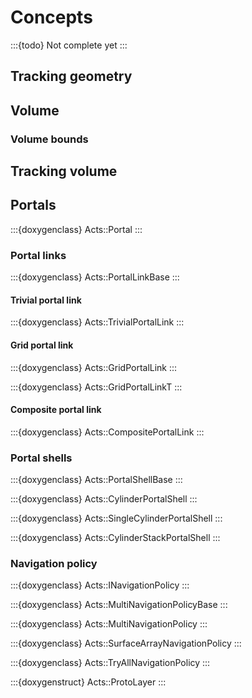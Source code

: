 # Concepts

:::{todo}
Not complete yet
:::

## Tracking geometry

## Volume

### Volume bounds

## Tracking volume

## Portals

:::{doxygenclass} Acts::Portal
:::

### Portal links

:::{doxygenclass} Acts::PortalLinkBase
:::

#### Trivial portal link

:::{doxygenclass} Acts::TrivialPortalLink
:::

#### Grid portal link

:::{doxygenclass} Acts::GridPortalLink
:::

:::{doxygenclass} Acts::GridPortalLinkT
:::

#### Composite portal link

:::{doxygenclass} Acts::CompositePortalLink
:::

### Portal shells

:::{doxygenclass} Acts::PortalShellBase
:::

:::{doxygenclass} Acts::CylinderPortalShell
:::

:::{doxygenclass} Acts::SingleCylinderPortalShell
:::

:::{doxygenclass} Acts::CylinderStackPortalShell
:::

### Navigation policy

:::{doxygenclass} Acts::INavigationPolicy
:::

:::{doxygenclass} Acts::MultiNavigationPolicyBase
:::

:::{doxygenclass} Acts::MultiNavigationPolicy
:::

:::{doxygenclass} Acts::SurfaceArrayNavigationPolicy
:::

:::{doxygenclass} Acts::TryAllNavigationPolicy
:::

:::{doxygenstruct} Acts::ProtoLayer
:::
